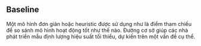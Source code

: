 ## Baseline

Một mô hình đơn giản hoặc heuristic được sử dụng như là điểm tham chiếu để so sánh mô hình hoạt động tốt như thế nào. Đường cơ sở giúp các nhà phát triển mẫu định lượng hiệu suất tối thiểu, dự kiến trên một vấn đề cụ thể.
